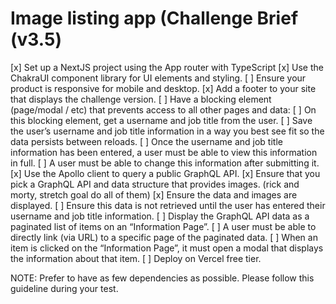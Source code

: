 
# Image listing app (Challenge Brief (v3.5)

[x] Set up a NextJS project using the App router with TypeScript
[x] Use the ChakraUI component library for UI elements and styling.
[ ] Ensure your product is responsive for mobile and desktop.
[x] Add a footer to your site that displays the challenge version.
[ ] Have a blocking element (page/modal / etc) that prevents access to all other pages and data:
[ ] On this blocking element, get a username and job title from the user.
[ ] Save the user’s username and job title information in a way you best see fit so the data persists between reloads.
[ ] Once the username and job title information has been entered, a user must be able to view this information in full.
[ ] A user must be able to change this information after submitting it.
[x] Use the Apollo client to query a public GraphQL API.
[x] Ensure that you pick a GraphQL API and data structure that provides images. (rick and morty, stretch goal do all of them)
[x] Ensure the data and images are displayed.
[ ] Ensure this data is not retrieved until the user has entered their username and job title information.
[ ] Display the GraphQL API data as a paginated list of items on an “Information Page”.
[ ] A user must be able to directly link (via URL) to a specific page of the paginated data.
[ ] When an item is clicked on the “Information Page”, it must open a modal that displays the information about that item.
[ ] Deploy on Vercel free tier.

NOTE: Prefer to have as few dependencies as possible. Please follow this guideline during your test.
